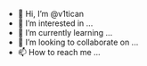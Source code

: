 - 👋 Hi, I’m @v1tican
- 👀 I’m interested in ...
- 🌱 I’m currently learning ...
- 💞️ I’m looking to collaborate on ...
- 📫 How to reach me ...

<!---
v1tican/v1tican is a ✨ special ✨ repository because its `README.md` (this file) appears on your GitHub profile.
You can click the Preview link to take a look at your changes.
--->
